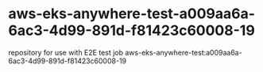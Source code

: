 # aws-eks-anywhere-test-a009aa6a-6ac3-4d99-891d-f81423c60008-19
repository for use with E2E test job aws-eks-anywhere-test:a009aa6a-6ac3-4d99-891d-f81423c60008-19
